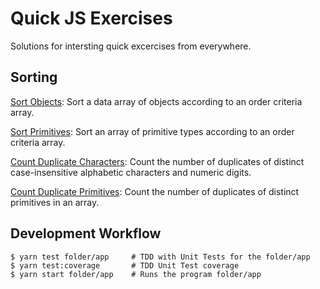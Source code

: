 # Quick JS Exercises

Solutions for intersting quick excercises from everywhere.

## Sorting

[Sort Objects](./sortObjects/README.md): Sort a data array of objects according to an order criteria array.

[Sort Primitives](./sortIds/README.md): Sort an array of primitive types according to an order criteria array.

[Count Duplicate Characters](./DuplCountRegExp/README.md): Count the number of duplicates of distinct case-insensitive alphabetic characters and numeric digits.

[Count Duplicate Primitives](./DuplCountArray/README.md): Count the number of duplicates of distinct primitives in an array.

## Development Workflow

```
$ yarn test folder/app     # TDD with Unit Tests for the folder/app
$ yarn test:coverage       # TDD Unit Test coverage
$ yarn start folder/app    # Runs the program folder/app
```
